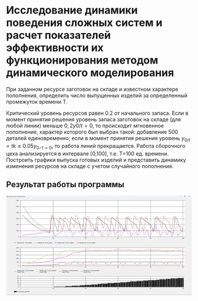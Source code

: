 # Исследование динамики поведения сложных систем и расчет показателей эффективности их функционирования методом динамического моделирования

При заданном ресурсе заготовок на складе и известном характере пополнения, определить число выпущенных изделий за определенный промежуток времени Т.

Критический уровень ресурсов равен 0.2 от начального запаса. Если в момент принятия решения уровень запаса заготовок на складе (для любой линии) меньше $0,2 y0/t=0$, то происходит мгновенное пополнение, характер которого был выбран такой: добавление 500 деталей единовременно; 
если в момент принятия решения уровень $y_{0/t}=tk ≤ 0.05 y_{0∕t=0}$, то работа линий прекращается. Работа сборочного цеха анализируется в интервале [0,100], т.е. Т=100 ед. времени. 
Построить графики выпуска готовых изделий и представить динамику изменения ресурсов на складе с учетом случайного пополнения. 

## Результат работы программы

![Результат работы программы](/result.png)
